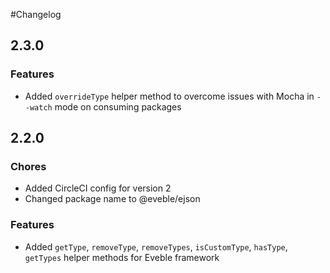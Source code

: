 #Changelog

## 2.3.0

### Features
- Added `overrideType` helper method to overcome issues with Mocha in `--watch` mode on consuming packages

## 2.2.0

### Chores
- Added CircleCI config for version 2
- Changed package name to @eveble/ejson

### Features
- Added `getType`, `removeType`, `removeTypes`, `isCustomType`, `hasType`, `getTypes` helper methods for Eveble framework
